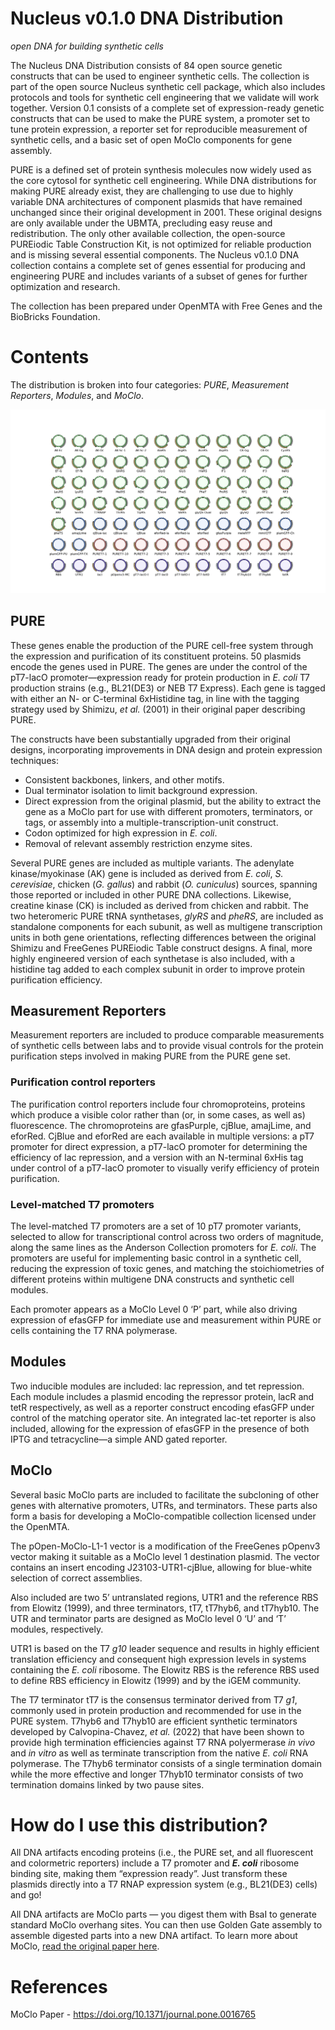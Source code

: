 # Nucleus v0.1.0 DNA Distribution 
*open DNA for building synthetic cells*

The Nucleus DNA Distribution consists of 84 open source genetic constructs that can be used to engineer synthetic cells. The collection is part of the open source Nucleus synthetic cell package, which also includes protocols and tools for synthetic cell engineering that we validate will work together. Version 0.1 consists of a complete set of expression-ready genetic constructs that can be used to make the PURE system, a promoter set to tune protein expression, a reporter set for reproducible measurement of synthetic cells, and a basic set of open MoClo components for gene assembly.

PURE is a defined set of protein synthesis molecules now widely used as the core cytosol for synthetic cell engineering. While DNA distributions for making PURE already exist, they are challenging to use due to highly variable DNA architectures of component plasmids that have remained unchanged since their original development in 2001. These original designs are only available under the UBMTA, precluding easy reuse and redistribution. The only other available collection, the open-source PUREiodic Table Construction Kit, is not optimized for reliable production and is missing several essential components. The Nucleus v0.1.0 DNA collection contains a complete set of genes essential for producing and engineering PURE and includes variants of a subset of genes for further optimization and research.

The collection has been prepared under OpenMTA with Free Genes and the BioBricks Foundation.

# Contents
The distribution is broken into four categories: *PURE*, *Measurement Reporters*, *Modules*, and *MoClo*.

![Plasmid map](assets/plasmids.png)

## PURE
These genes enable the production of the PURE cell-free system through the expression and purification of its constituent proteins. 50 plasmids encode the genes used in PURE. The genes are under the control of the pT7-lacO promoter—expression ready for protein production in *E. coli* T7 production strains (e.g., BL21(DE3) or NEB T7 Express). Each gene is tagged with either an N- or C-terminal 6xHistidine tag, in line with the tagging strategy used by Shimizu, *et al.* (2001) in their original paper describing PURE.

The constructs have been substantially upgraded from their original designs, incorporating improvements in DNA design and protein expression techniques:

- Consistent backbones, linkers, and other motifs.
- Dual terminator isolation to limit background expression.
- Direct expression from the original plasmid, but the ability to extract the gene as a MoClo part for use with different promoters, terminators, or tags, or assembly into a multiple-transcription-unit construct.
- Codon optimized for high expression in *E.* *coli*.
- Removal of relevant assembly restriction enzyme sites.

Several PURE genes are included as multiple variants. The adenylate kinase/myokinase (AK) gene is included as derived from *E. coli*, *S. cerevisiae*, chicken (*G. gallus*) and rabbit (*O. cuniculus*) sources, spanning those reported or included in other PURE DNA collections. Likewise, creatine kinase (CK) is included as derived from chicken and rabbit. The two heteromeric PURE tRNA synthetases, *glyRS* and *pheRS*, are included as standalone components for each subunit, as well as multigene transcription units in both gene orientations, reflecting differences between the original Shimizu and FreeGenes PUREiodic Table construct designs. A final, more highly engineered version of each synthetase is also included, with a histidine tag added to each complex subunit in order to improve protein purification efficiency.

## Measurement Reporters
Measurement reporters are included to produce comparable measurements of synthetic cells between labs and to provide visual controls for the protein purification steps involved in making PURE from the PURE gene set.

### Purification control reporters 
The purification control reporters include four chromoproteins, proteins which produce a visible color rather than (or, in some cases, as well as) fluorescence. The chromoproteins are gfasPurple, cjBlue, amajLime, and eforRed. CjBlue and eforRed are each available in multiple versions: a pT7 promoter for direct expression, a pT7-lacO promoter for determining the efficiency of lac repression, and a version with an N-terminal 6xHis tag under control of a pT7-lacO promoter to visually verify efficiency of protein purification.

### Level-matched T7 promoters
The level-matched T7 promoters are a set of 10 pT7 promoter variants, selected to allow for transcriptional control across two orders of magnitude, along the same lines as the Anderson Collection promoters for *E. coli*. The promoters are useful for implementing basic control in a synthetic cell, reducing the expression of toxic genes, and matching the stoichiometries of different proteins within multigene DNA constructs and synthetic cell modules.

Each promoter appears as a MoClo Level 0 ‘P’ part, while also driving expression of efasGFP for immediate use and measurement within PURE or cells containing the T7 RNA polymerase.

## Modules
Two inducible modules are included: lac repression, and tet repression. Each module includes a plasmid encoding the repressor protein, lacR and tetR respectively, as well as a reporter construct encoding efasGFP under control of the matching operator site. An integrated lac-tet reporter is also included, allowing for the expression of efasGFP in the presence of both IPTG and tetracycline—a simple AND gated reporter.

## MoClo
Several basic MoClo parts are included to facilitate the subcloning of other genes with alternative promoters, UTRs, and terminators. These parts also form a basis for developing a MoClo-compatible collection licensed under the OpenMTA.

The pOpen-MoClo-L1-1 vector is a modification of the FreeGenes pOpenv3 vector making it suitable as a MoClo level 1 destination plasmid. The vector contains an insert encoding J23103-UTR1-cjBlue, allowing for blue-white selection of correct assemblies.

Also included are two 5’ untranslated regions, UTR1 and the reference RBS from Elowitz (1999), and three terminators, tT7, tT7hyb6, and tT7hyb10. The UTR and terminator parts are designed as MoClo level 0 ‘U’ and ‘T’ modules, respectively.

UTR1 is based on the T7 *g10* leader sequence and results in highly efficient translation efficiency and consequent high expression levels in systems containing the *E. coli* ribosome. The Elowitz RBS is the reference RBS used to define RBS efficiency in Elowitz (1999) and by the iGEM community.

The T7 terminator tT7 is the consensus terminator derived from T7 *g1*, commonly used in protein production and recommended for use in the PURE system. T7hyb6 and T7hyb10 are efficient synthetic terminators developed by Calvopina-Chavez, *et al.* (2022) that have been shown to provide high termination efficiencies against T7 RNA polyermerase *in vivo* and *in vitro* as well as terminate transcription from the native *E. coli* RNA polymerase. The T7hyb6 terminator consists of a single termination domain while the more effective and longer T7hyb10 terminator consists of two termination domains linked by two pause sites.

# How do I use this distribution?
All DNA artifacts encoding proteins (i.e., the PURE set, and all fluorescent and colormetric reporters) include a T7 promoter and *******E. coli******* ribosome binding site, making them “expression ready”. Just transform these plasmids directly into a T7 RNAP expression system (e.g., BL21(DE3) cells) and go! 

All DNA artifacts are MoClo parts — you digest them with BsaI to generate standard MoClo overhang sites. You can then use Golden Gate assembly to assemble digested parts into a new DNA artifact. To learn more about MoClo, [read the original paper here](https://doi.org/10.1371/journal.pone.0016765).


# References
MoClo Paper - https://doi.org/10.1371/journal.pone.0016765
